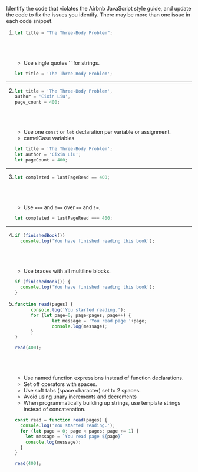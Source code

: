 Identify the code that violates the Airbnb JavaScript style guide, and update the code to fix the issues you identify. There may be more than one issue in each code snippet.

1.  ```js
    let title = "The Three-Body Problem";
    ```

    <br>
    <br>
    <br>

    - Use single quotes '' for strings.

    ```js
    let title = 'The Three-Body Problem';
    ```

---

2.  ```js
    let title = 'The Three-Body Problem',
    author = 'Cixin Liu',
    page_count = 400;
    ```

    <br>
    <br>
    <br>

    - Use one `const` or `let` declaration per variable or assignment.
    - camelCase variables

    ```js
    let title = 'The Three-Body Problem';
    let author = 'Cixin Liu';
    let pageCount = 400;
    ```

---

3.  ```js
    let completed = lastPageRead == 400;
    ```

    <br>
    <br>
    <br>

    - Use `===` and `!==` over `==` and `!=`.

    ```js
    let completed = lastPageRead === 400;
    ```

---

4.  ```js
    if (finishedBook())
      console.log('You have finished reading this book');
    ```

    <br>
    <br>
    <br>

    - Use braces with all multiline blocks.

    ```js
    if (finishedBook()) {
      console.log('You have finished reading this book');
    }
    ```

5.  ```js
    function read(pages) {
          console.log('You started reading.');
          for (let page=0; page<pages; page++) {
                  let message = 'You read page '+page;
                  console.log(message);
          }
    }

    read(400);
    ```

    <br>
    <br>
    <br>

    - Use named function expressions instead of function declarations.
    - Set off operators with spaces.
    - Use soft tabs (space character) set to 2 spaces.
    - Avoid using unary increments and decrements
    - When programmatically building up strings, use template strings instead of concatenation.

    ```js
    const read = function read(pages) {
      console.log('You started reading.');
      for (let page = 0; page < pages; page += 1) {
        let message = `You read page ${page}`
        console.log(message);
      }
    }

    read(400);
    ```

